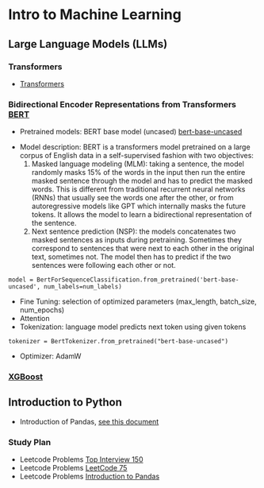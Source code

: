 # Intro to Machine Learning

## Large Language Models (LLMs)

### Transformers
  * [Transformers](https://github.com/huggingface/transformers)
    
### Bidirectional Encoder Representations from Transformers [BERT](https://huggingface.co/docs/transformers/en/model_doc/bert)
  * Pretrained models: BERT base model (uncased) [bert-base-uncased](https://huggingface.co/google-bert/bert-base-uncased)
   - Model description: BERT is a transformers model pretrained on a large corpus of English data in a self-supervised fashion with two objectives:
     1. Masked language modeling (MLM): taking a sentence, the model randomly masks 15% of the words in the input then run the entire masked sentence through the model and has to predict the masked words. This is different from traditional recurrent neural networks (RNNs) that usually see the words one after the other, or from autoregressive models like GPT which internally masks the future tokens. It allows the model to learn a bidirectional representation of the sentence.
     2. Next sentence prediction (NSP): the models concatenates two masked sentences as inputs during pretraining. Sometimes they correspond to sentences that were next to each other in the original text, sometimes not. The model then has to predict if the two sentences were following each other or not.
   ```
   model = BertForSequenceClassification.from_pretrained('bert-base-uncased', num_labels=num_labels)
   ```
  * Fine Tuning: selection of optimized parameters (max_length, batch_size, num_epochs)
  * Attention
  * Tokenization: language model predicts next token using given tokens
   ```
   tokenizer = BertTokenizer.from_pretrained("bert-base-uncased")
   ```
  * Optimizer: AdamW

### [XGBoost](https://xgboost.readthedocs.io/en/stable/python/python_intro.html)

## Introduction to Python
* Introduction of Pandas, [see this document](Basic-Pandas.md)
  
### Study Plan
 * Leetcode Problems [Top Interview 150](https://leetcode.com/studyplan/top-interview-150/)
 * Leetcode Problems [LeetCode 75](https://leetcode.com/studyplan/leetcode-75/)
 * Leetcode Problems [Introduction to Pandas](https://leetcode.com/studyplan/introduction-to-pandas/)

